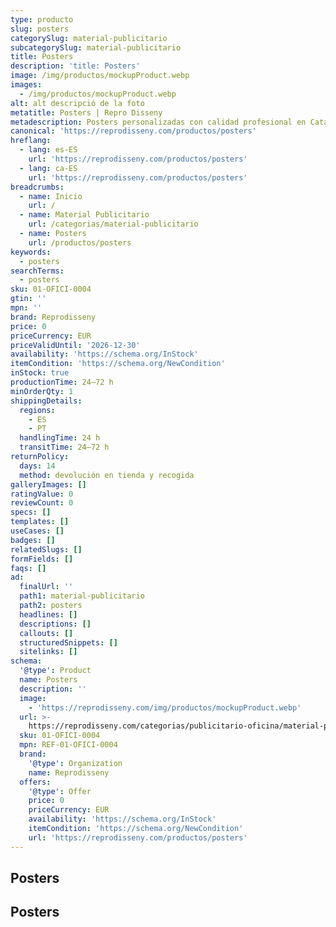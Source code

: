 ```yaml
---
type: producto
slug: posters
categorySlug: material-publicitario
subcategorySlug: material-publicitario
title: Posters
description: 'title: Posters'
image: /img/productos/mockupProduct.webp
images:
  - /img/productos/mockupProduct.webp
alt: alt descripció de la foto
metatitle: Posters | Repro Disseny
metadescription: Posters personalizadas con calidad profesional en Cataluña.
canonical: 'https://reprodisseny.com/productos/posters'
hreflang:
  - lang: es-ES
    url: 'https://reprodisseny.com/productos/posters'
  - lang: ca-ES
    url: 'https://reprodisseny.com/productos/posters'
breadcrumbs:
  - name: Inicio
    url: /
  - name: Material Publicitario
    url: /categorias/material-publicitario
  - name: Posters
    url: /productos/posters
keywords:
  - posters
searchTerms:
  - posters
sku: 01-OFICI-0004
gtin: ''
mpn: ''
brand: Reprodisseny
price: 0
priceCurrency: EUR
priceValidUntil: '2026-12-30'
availability: 'https://schema.org/InStock'
itemCondition: 'https://schema.org/NewCondition'
inStock: true
productionTime: 24–72 h
minOrderQty: 1
shippingDetails:
  regions:
    - ES
    - PT
  handlingTime: 24 h
  transitTime: 24–72 h
returnPolicy:
  days: 14
  method: devolución en tienda y recogida
galleryImages: []
ratingValue: 0
reviewCount: 0
specs: []
templates: []
useCases: []
badges: []
relatedSlugs: []
formFields: []
faqs: []
ad:
  finalUrl: ''
  path1: material-publicitario
  path2: posters
  headlines: []
  descriptions: []
  callouts: []
  structuredSnippets: []
  sitelinks: []
schema:
  '@type': Product
  name: Posters
  description: ''
  image:
    - 'https://reprodisseny.com/img/productos/mockupProduct.webp'
  url: >-
    https://reprodisseny.com/categorias/publicitario-oficina/material-publicitario/posters
  sku: 01-OFICI-0004
  mpn: REF-01-OFICI-0004
  brand:
    '@type': Organization
    name: Reprodisseny
  offers:
    '@type': Offer
    price: 0
    priceCurrency: EUR
    availability: 'https://schema.org/InStock'
    itemCondition: 'https://schema.org/NewCondition'
    url: 'https://reprodisseny.com/productos/posters'
---
```


## Posters

## Posters
